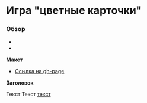 # Игра "цветные карточки"

### Обзор

*
*

**Макет**

* [Ссылка на gh-page](https://amorymeow.github.io/game-color-cards/)

**Заголовок**

Текст
Текст [текст](текст)


